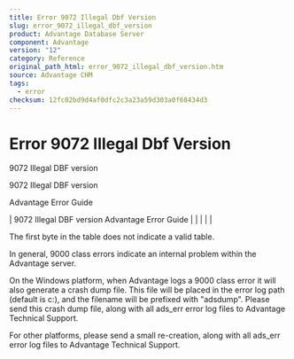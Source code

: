 ```yaml
---
title: Error 9072 Illegal Dbf Version
slug: error_9072_illegal_dbf_version
product: Advantage Database Server
component: Advantage
version: "12"
category: Reference
original_path_html: error_9072_illegal_dbf_version.htm
source: Advantage CHM
tags:
  - error
checksum: 12fc02bd9d4af0dfc2c3a23a59d303a0f68434d3
---
```


# Error 9072 Illegal Dbf Version

9072 Illegal DBF version

9072 Illegal DBF version

Advantage Error Guide

| 9072 Illegal DBF version  Advantage Error Guide |  |  |  |  |

The first byte in the table does not indicate a valid table.

In general, 9000 class errors indicate an internal problem within the Advantage server.

On the Windows platform, when Advantage logs a 9000 class error it will also generate a crash dump file. This file will be placed in the error log path (default is c:\), and the filename will be prefixed with "adsdump". Please send this crash dump file, along with all ads\_err error log files to Advantage Technical Support.

For other platforms, please send a small re-creation, along with all ads\_err error log files to Advantage Technical Support.
